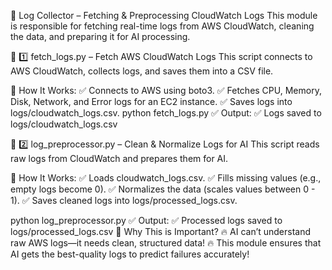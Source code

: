 📂 Log Collector – Fetching & Preprocessing CloudWatch Logs
This module is responsible for fetching real-time logs from AWS CloudWatch, cleaning the data, and preparing it for AI processing.

🚀 1️⃣ fetch_logs.py – Fetch AWS CloudWatch Logs
This script connects to AWS CloudWatch, collects logs, and saves them into a CSV file.

🔹 How It Works:
✅ Connects to AWS using boto3.
✅ Fetches CPU, Memory, Disk, Network, and Error logs for an EC2 instance.
✅ Saves logs into logs/cloudwatch_logs.csv.
python fetch_logs.py
✅ Output:
✅ Logs saved to logs/cloudwatch_logs.csv






🚀 2️⃣ log_preprocessor.py – Clean & Normalize Logs for AI
This script reads raw logs from CloudWatch and prepares them for AI.

🔹 How It Works:
✅ Loads cloudwatch_logs.csv.
✅ Fills missing values (e.g., empty logs become 0).
✅ Normalizes the data (scales values between 0 - 1).
✅ Saves cleaned logs into logs/processed_logs.csv.


python log_preprocessor.py
✅ Output:
✅ Processed logs saved to logs/processed_logs.csv
📌 Why This is Important?
🔥 AI can’t understand raw AWS logs—it needs clean, structured data!
🔥 This module ensures that AI gets the best-quality logs to predict failures accurately!
